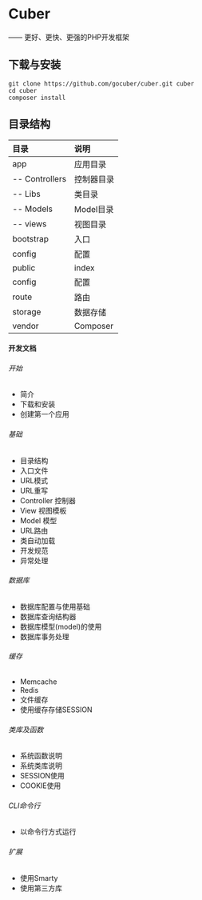 # Cuber
—— 更好、更快、更强的PHP开发框架

## 下载与安装

```
git clone https://github.com/gocuber/cuber.git cuber
cd cuber
composer install
```

## 目录结构

目录|说明
:--------|:--------
|app | 应用目录
|-- Controllers | 控制器目录
|-- Libs | 类目录
|-- Models | Model目录
|-- views | 视图目录
|bootstrap|入口
|config|配置
|public|index
|config|配置
|route|路由
|storage|数据存储
|vendor|Composer


#### 开发文档

###### 开始

- 简介
- 下载和安装
- 创建第一个应用

###### 基础
- 目录结构
- 入口文件
- URL模式
- URL重写
- Controller 控制器
- View 视图模板
- Model 模型
- URL路由
- 类自动加载
- 开发规范
- 异常处理
###### 数据库
- 数据库配置与使用基础
- 数据库查询结构器
- 数据库模型(model)的使用
- 数据库事务处理
###### 缓存
- Memcache
- Redis
- 文件缓存
- 使用缓存存储SESSION
###### 类库及函数
- 系统函数说明
- 系统类库说明
- SESSION使用
- COOKIE使用
###### CLI命令行
- 以命令行方式运行
###### 扩展
- 使用Smarty
- 使用第三方库




